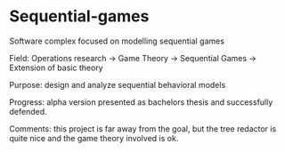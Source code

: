 # Sequential-games
Software complex focused on modelling sequential games

Field: Operations research -> Game Theory -> Sequential Games -> Extension of basic theory

Purpose: design and analyze sequential behavioral models

Progress: alpha version presented as bachelors thesis and successfully defended.

Comments: this project is far away from the goal, but the tree redactor is quite nice and the game theory involved is ok.

